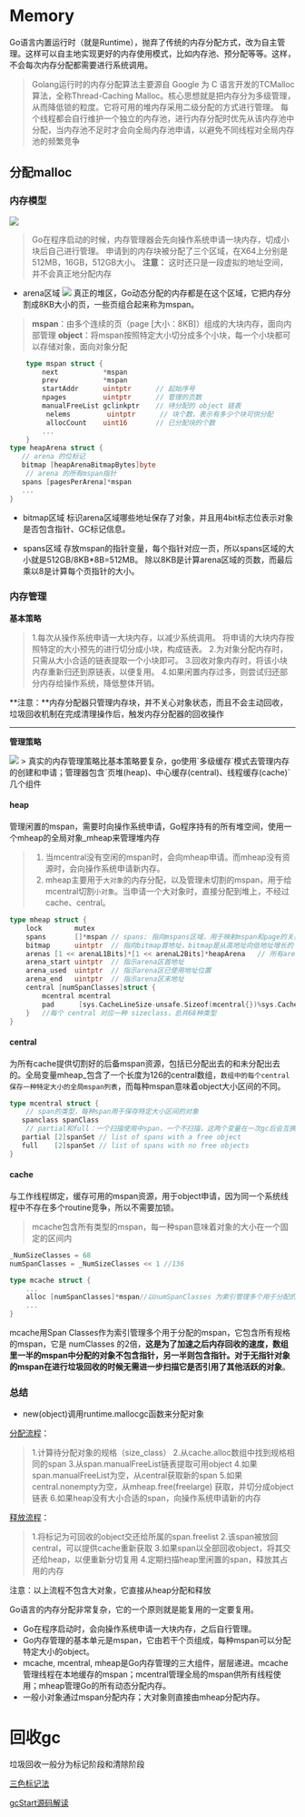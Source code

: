 # Memory
Go语言内置运行时（就是Runtime），抛弃了传统的内存分配方式，改为自主管理。这样可以自主地实现更好的内存使用模式，比如内存池、预分配等等。这样，不会每次内存分配都需要进行系统调用。

>   Golang运行时的内存分配算法主要源自 Google 为 C 语言开发的TCMalloc算法，全称Thread-Caching Malloc。核心思想就是把内存分为多级管理，从而降低锁的粒度。它将可用的堆内存采用二级分配的方式进行管理。
   每个线程都会自行维护一个独立的内存池，进行内存分配时优先从该内存池中分配，当内存池不足时才会向全局内存池申请，以避免不同线程对全局内存池的频繁竞争

## 分配malloc
### 内存模型
<img src=https://p1-jj.byteimg.com/tos-cn-i-t2oaga2asx/gold-user-assets/2019/11/26/16ea7188a1df53e1~tplv-t2oaga2asx-jj-mark:3024:0:0:0:q75.png>

> Go在程序启动的时候，内存管理器会先向操作系统申请一块内存，切成小块后自己进行管理。
申请到的内存块被分配了三个区域，在X64上分别是512MB，16GB，512GB大小。
**注意：** 这时还只是一段虚拟的地址空间，并不会真正地分配内存

- arena区域
    <img src=https://p1-jj.byteimg.com/tos-cn-i-t2oaga2asx/gold-user-assets/2019/11/26/16ea71849399e784~tplv-t2oaga2asx-jj-mark:3024:0:0:0:q75.png>
真正的堆区，Go动态分配的内存都是在这个区域，它把内存分割成8KB大小的页，一些页组合起来称为mspan。

> **mspan**：由多个连续的页（page [大小：8KB]）组成的大块内存，面向内部管理
  **object**：将mspan按照特定大小切分成多个小块，每一个小块都可以存储对象，面向对象分配

```go
	type mspan struct {
		next           *mspan    	
		prev           *mspan    	
		startAddr      uintptr   	// 起始序号
		npages         uintptr   	// 管理的页数
		manualFreeList gclinkptr 	// 待分配的 object 链表
		 nelems 		uintptr 	 // 块个数，表示有多少个块可供分配
		 allocCount    uint16		// 已分配块的个数
		...
	}
type heapArena struct {
   // arena 的位标记
   bitmap [heapArenaBitmapBytes]byte
	// arena 的所有mspan指针
   spans [pagesPerArena]*mspan
   ...
}
```
- bitmap区域
	标识arena区域哪些地址保存了对象，并且用4bit标志位表示对象是否包含指针、GC标记信息。

- spans区域
	存放mspan的指针变量，每个指针对应一页，所以spans区域的大小就是512GB/8KB*8B=512MB。
	除以8KB是计算arena区域的页数，而最后乘以8是计算每个页指针的大小。

### 内存管理
**基本策略**
> 1.每次从操作系统申请一大块内存，以减少系统调用。
 将申请的大块内存按照特定的大小预先的进行切分成小块，构成链表。
 2.为对象分配内存时，只需从大小合适的链表提取一个小块即可。
 3.回收对象内存时，将该小块内存重新归还到原链表，以便复用。
 4.如果闲置内存过多，则尝试归还部分内存给操作系统，降低整体开销。

**注意：**内存分配器只管理内存块，并不关心对象状态，而且不会主动回收，垃圾回收机制在完成清理操作后，触发内存分配器的回收操作

---
**管理策略**

<img src=https://img.draveness.me/2020-02-29-15829868066457-multi-level-cache.png>
> 真实的内存管理策略比基本策略要复杂，go使用`多级缓存`模式去管理内存的创建和申请；管理器包含`页堆(heap)、中心缓存(central)、线程缓存(cache)`几个组件

#### heap 
管理闲置的mspan，需要时向操作系统申请，Go程序持有的所有堆空间，使用一个mheap的全局对象_mheap来管理堆内存
> 1. 当mcentral没有空闲的mspan时，会向mheap申请。而mheap没有资源时，会向操作系统申请新内存。
> 2. mheap主要用于`大对象`的内存分配，以及管理未切割的mspan，用于给mcentral切割`小对象`。当申请一个大对象时，直接分配到堆上，不经过cache、central。

```go
type mheap struct {
	lock        mutex
	spans       []*mspan // spans: 指向mspans区域，用于映射mspan和page的关系
	bitmap      uintptr  // 指向bitmap首地址，bitmap是从高地址向低地址增长的
	arenas [1 << arenaL1Bits]*[1 << arenaL2Bits]*heapArena   // 所有arena指针
	arena_start uintptr  // 指示arena区首地址
	arena_used  uintptr  // 指示arena区已使用地址位置
	arena_end   uintptr  // 指示arena区末地址
	central [numSpanClasses]struct {
		mcentral mcentral
		pad      [sys.CacheLineSize-unsafe.Sizeof(mcentral{})%sys.CacheLineSize]byte
	}	//每个 central 对应一种 sizeclass，总共68种类型
}
```

#### central
为所有cache提供切割好的后备mspan资源，包括已分配出去的和未分配出去的。全局变量mheap_包含了一个长度为126的central数组，`数组中的每个central保存一种特定大小的全局mspan列表`，而每种mspan意味着object大小区间的不同。
```go
type mcentral struct {
	// span的类型，每种span用于保存特定大小区间的对象
   spanclass spanClass
	// partial和full：一个扫描使用中span，一个不扫描，这两个变量在一次gc后会互换
   partial [2]spanSet // list of spans with a free object
   full    [2]spanSet // list of spans with no free objects
}
```

#### cache
与工作线程绑定，缓存可用的mspan资源，用于object申请，因为同一个系统线程中不存在多个routine竞争，所以不需要加锁。
> mcache包含所有类型的mspan，每一种span意味着对象的大小在一个固定的区间内

```go
_NumSizeClasses = 68
numSpanClasses = _NumSizeClasses << 1 //136

type mcache struct {
	...
	alloc [numSpanClasses]*mspan//以numSpanClasses 为索引管理多个用于分配的 span
	...
}
```
mcache用Span Classes作为索引管理多个用于分配的mspan，它包含所有规格的mspan，它是 numClasses 的2倍，**这是为了加速之后内存回收的速度，数组里一半的mspan中分配的对象不包含指针，另一半则包含指针。对于无指针对象的mspan在进行垃圾回收的时候无需进一步扫描它是否引用了其他活跃的对象**。

### 总结
- new(object)调用runtime.mallocgc函数来分配对象

[分配流程](#)：

> 1.计算待分配对象的规格（size_class）
  2.从cache.alloc数组中找到规格相同的span
  3.从span.manualFreeList链表提取可用object
  4.如果span.manualFreeList为空，从central获取新的span
  5.如果central.nonempty为空，从mheap.free(freelarge) 获取，并切分成object链表
  6.如果heap没有大小合适的span，向操作系统申请新的内存

[释放流程](#)：
 
>1.将标记为可回收的object交还给所属的span.freelist
 2.该span被放回central，可以提供cache重新获取
 3.如果span以全部回收object，将其交还给heap，以便重新分切复用
 4.定期扫描heap里闲置的span，释放其占用的内存
  
注意：以上流程不包含大对象，它直接从heap分配和释放


Go语言的内存分配非常复杂，它的一个原则就是能复用的一定要复用。
- Go在程序启动时，会向操作系统申请一大块内存，之后自行管理。
- Go内存管理的基本单元是mspan，它由若干个页组成，每种mspan可以分配特定大小的object。
- mcache, mcentral, mheap是Go内存管理的三大组件，层层递进。mcache管理线程在本地缓存的mspan；mcentral管理全局的mspan供所有线程使用；mheap管理Go的所有动态分配内存。
- 一般小对象通过mspan分配内存；大对象则直接由mheap分配内存。

# 回收gc
垃圾回收一般分为标记阶段和清除阶段

[三色标记法](https://community.apinto.com/d/34057-golang-gc)

[gcStart源码解读](https://juejin.cn/post/7271620031510806586?searchId=2024031021071632C1320B60537253D9A1)
